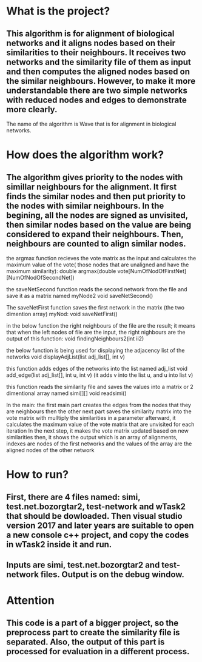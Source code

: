 # What is the project?

## This algorithm is for alignment of biological networks and it aligns nodes based on their similarities to their neighbours. It receives two networks and the similarity file of them as input and then computes the aligned nodes based on the similar neighbours. However, to make it more understandable there are two simple networks with reduced nodes and edges to demonstrate more clearly. 
The name of the algorithm is Wave that is for alignment in biological networks.

# How does the algorithm work?

## The algorithm gives priority to the nodes with simillar neighbours for the alignment. It first finds the similar nodes and then put priority to the nodes with similar neighbours. In the begining, all the nodes are signed as unvisited, then similar nodes based on the value are being considered to expand their neighbours. Then, neighbours are counted to align similar nodes.  

the  argmax function recieves the vote matrix as the input and calculates the maximum value of the vote( those nodes that are unaligned and have the maximum similarity):
double argmax(double vote[NumOfNodOfFirstNet][NumOfNodOfSecondNet])

the saveNetSecond function reads the second network from the file and save it as a matrix named myNode2
void saveNetSecond()

The saveNetFirst function saves the first network in the matrix (the two dimention array) myNod:
void saveNetFirst() 

in the below function the right neighbours of the file are the result; it means that when the left nodes of file are the input, the right nighbours are the output of this function:
void findingNeighbours2(int ii2)

the below function is being used for displaying the adjacency list of the networks
void displayAdjList(list<int> adj_list[], int v)
  
this function adds edges of the networks into the list named adj_list
void add_edge(list<int> adj_list[], int u, int v)  (it adds v into the list u, and u into list v)
  
this function reads the similarity file and saves the values into a matrix or 2 dimentional array named simi[][]
void readsimi()

In the main:
  the first main part creates the edges from the nodes that they are neighbours
  then the other next part saves the similarity matrix into the vote matrix with mulltiply the similarities in a parameter
  afterward, it calculates the maximum value of the vote matrix that are unvisited for each iteration
  In the next step, it makes the vote matrix updated based on new similarities
  then, it shows the output which is an array of alignments, indexes are nodes of the first networks and the values of the array are the aligned nodes of the other network


# How to run?

## First, there are 4 files named: simi, test.net.bozorgtar2, test-network and wTask2 that should be dowloaded. Then visual studio version 2017 and later years are suitable to open a new console c++ project, and copy the codes in wTask2 inside it and run. 

## Inputs are simi, test.net.bozorgtar2 and test-network files. Output is on the debug window.

# Attention

## This code is a part of a bigger project, so the preprocess part to create the similarity file is separated. Also, the output of this part is processed for evaluation in a different process. 
